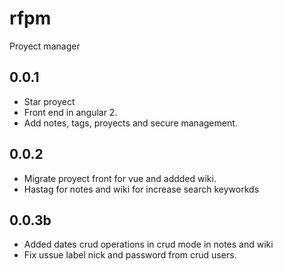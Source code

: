 # rfpm
Proyect manager

## 0.0.1
- Star proyect
- Front end in angular 2. 
- Add notes, tags, proyects and secure management.

## 0.0.2 
- Migrate proyect front for vue and addded wiki.
- Hastag for notes and wiki for increase search keyworkds

## 0.0.3b 
- Added dates crud operations in crud mode in notes and wiki
- Fix ussue label nick and password from crud users.
